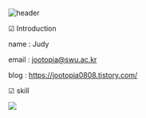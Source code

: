 ###                                                                                                            
![header](https://capsule-render.vercel.app/api?type=wave&color=random&height=150&section=header&text=Wellcome%20to%20jootopia&fontSize=50)




☑ Introduction


name  : Judy


email  : jootopia@swu.ac.kr


blog   : https://jootopia0808.tistory.com/







☑ skill

<img src="https://img.shields.io/badge/#40AEF0?style=for-the-badge&logo=angellist&logoColor=black">



<!--
**Jo0dY/Jo0dy** is a ✨ _special_ ✨ repository because its `README.md` (this file) appears on your GitHub profile.

Here are some ideas to get you started:

- 🌱 I’m currently learning ...
- 😄 Pronouns: ...


